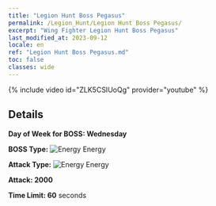 ```yaml
---
title: "Legion Hunt Boss Pegasus"
permalink: /Legion_Hunt/Legion Hunt Boss Pegasus/
excerpt: "Wing Fighter Legion Hunt Boss Pegasus"
last_modified_at: 2023-09-12
locale: en
ref: "Legion Hunt Boss Pegasus.md"
toc: false
classes: wide
---
```



{% include video id="ZLK5CSIUoQg" provider="youtube" %}

## Details

  **Day of Week for BOSS: Wednesday**

  **BOSS Type:** ![Energy](/images/common_sx_icon8.png) Energy

  **Attack Type:** ![Energy](/images/common_sx_icon8.png) Energy

  **Attack: 2000**

  **Time Limit: 60** seconds

